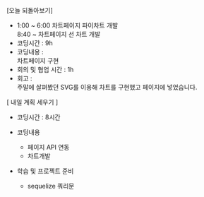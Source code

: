 [오늘 되돌아보기]

- 1:00 ~ 6:00 차트페이지 파이차트 개발  
  8:40 ~ 차트페이지 선 차트 개발
  <br/>
- 코딩시간 : 9h
- 코딩내용 :  
  차트페이지 구현
- 회의 및 협업 시간 : 1h
- 회고 : <br/>
  주말에 살펴봤던 SVG를 이용해 차트를 구현했고 페이지에 넣었습니다.

[ 내일 계획 세우기 ]

- 코딩시간 : 8시간
- 코딩내용

  - 페이지 API 연동
  - 차트개발

- 학습 및 프로젝트 준비
  - sequelize 쿼리문
